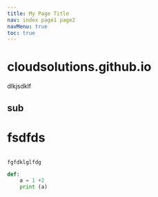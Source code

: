 ```yaml
---
title: My Page Title
nav: index page1 page2
navMenu: true
toc: true
---
```


# cloudsolutions.github.io

dlkjsdklf


## sub

# fsdfds

<code>
fgfdklglfdg
</code>

```python
def:
    a = 1 +2 
    print (a)
```

